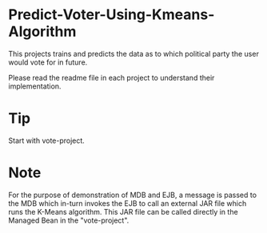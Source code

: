 # Predict-Voter-Using-Kmeans-Algorithm

This projects trains and predicts the data as to which political party the user would vote for in future.

Please read the readme file in each project to understand their implementation.

# Tip 

Start with vote-project.

# Note

For the purpose of demonstration of MDB and EJB, a message is passed to the MDB which in-turn invokes the EJB to call an external JAR file which runs the K-Means algorithm. This JAR file can be called directly in the Managed Bean in the "vote-project".
